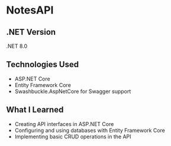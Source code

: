 # NotesAPI

## .NET Version
.NET 8.0



## Technologies Used
- ASP.NET Core
- Entity Framework Core
- Swashbuckle.AspNetCore for Swagger support

## What I Learned
- Creating API interfaces in ASP.NET Core
- Configuring and using databases with Entity Framework Core
- Implementing basic CRUD operations in the API

